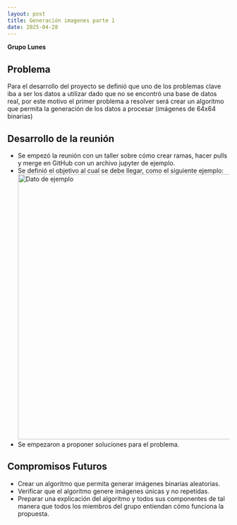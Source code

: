 ```yaml
---
layout: post
title: Generación imagenes parte 1
date: 2025-04-28
---
```

**Grupo Lunes**
## Problema
Para el desarrollo del proyecto se definió que uno de los problemas clave iba a ser los datos a utilizar dado que no se encontró una base de datos real, por este motivo el primer problema a resolver será crear un algoritmo que permita la generación de los datos a procesar (imágenes de 64x64 binarias)

## Desarrollo de la reunión
- Se empezó la reunión con un taller sobre cómo crear ramas, hacer pulls y merge en GitHub con un archivo jupyter de ejemplo.
- Se definió el objetivo al cual se debe llegar, como el siguiente ejemplo:
    <img src="/Documentacion/assets/img/Imagen0.png" alt="Dato de ejemplo" width="600">
- Se empezaron a proponer soluciones para el problema. 

## Compromisos Futuros
- Crear un algoritmo que permita generar imágenes binarias aleatorias.
- Verificar que el algoritmo genere imágenes únicas y no repetidas.
- Preparar una explicación del algoritmo y todos sus componentes de tal manera que todos los miembros del grupo entiendan cómo funciona la propuesta.

